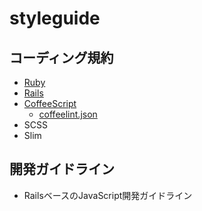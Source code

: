 # styleguide

## コーディング規約
- [Ruby](https://github.com/moneyforward/ruby-style-guide)
- [Rails](https://github.com/moneyforward/rails-style-guide)
- [CoffeeScript](https://github.com/khirayama/styleguide/blob/master/coffeesctipt.md)
  - [coffeelint.json](https://github.com/khirayama/styleguide/blob/master/coffeelint.json)
- SCSS
- Slim

## 開発ガイドライン
- RailsベースのJavaScript開発ガイドライン
